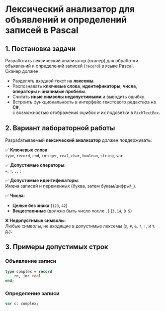 # Лексический анализатор для объявлений и определений записей в Pascal  

## 1. Постановка задачи  

Разработать лексический анализатор (сканер) для обработки объявлений и определений записей (`record`) в языке Pascal.  
Сканер должен:  
- Разделять входной текст на **лексемы**.  
- Распознавать **ключевые слова**, **идентификаторы**, **числа**, **операторы** и **значимые пробелы**.  
- Считать **иные символы недопустимыми** и выводить ошибку.  
- Встроить функциональность в интерфейс текстового редактора на **C#**,  
  с возможностью отображения ошибок и их подсветки в `RichTextBox`.  

## 2. Вариант лабораторной работы  

Разрабатываемый **лексический анализатор** должен поддерживать:  

✅ **Ключевые слова**:  
`type`, `record`, `end`, `integer`, `real`, `char`, `boolean`, `string`, `var`  

✅ **Допустимые операторы**:  
`=`, `:`, `,`, `;`  

✅ **Допустимые идентификаторы**:  
Имена записей и переменных (буква, затем буквы/цифры/`_`).  

✅ **Числа**:  
- **Целые без знака** (`123`, `42`)  
- **Вещественные** (должно быть число после `.`) (`3.14`, `0.5`)

❌ **Недопустимые символы**:  
Любые символы, не входящие в допустимые лексемы (`@`, `#`, `&`, `?`, `!`, и т. д.).  

## 3. Примеры допустимых строк  

### **Объявление записи**
```pascal
type complex = record
    re, im: real
end;
```
### **Определение записи**
```pascal
var c: complex;
```
